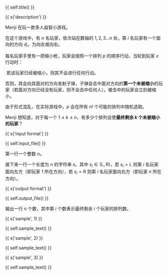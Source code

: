 {{ self.title() }}

{{ s('description') }}

Menji 在玩一款多人益智小游戏。

在这个游戏中，有 $n$ 名玩家，依次站在数轴的 $1,2,3\dots n$ 处，第 $i$ 名玩家有一个面向的方向 $d_i$，为向左或向右。

每名玩家手里有一把缩小枪，玩家会按照一个排列 $p$ 的顺序行动，当轮到玩家 $x$ 行动时：

​	若该玩家已经被缩小，则其不会进行任何行动。

​	否则，其会向其面对的方向发射子弹，子弹会击中面对方向的**第一个未被缩小**的玩家（若面对方向已经没有玩家，则不会击中任何人）。被击中的玩家会立刻被缩小。

由于形式混乱，在实际游戏中，$p$ 会在所有 $n!$ 个可能的排列中随机选取。

Menji 想知道，对于每一个 $1\leq k\leq n$，有多少个排列会使**最终剩余 $k$ 个未被缩小的玩家**？

{{ s('input format') }}

{{ self.input_file() }}

第一行一个整数 $n$。

接下来一行一个长度为 $n$ 的字符串 $s$。其中 $s_i\in\{\text{L},\text{R}\}$，若 $s_i=\text{L}$ 则第 $i$ 名玩家面向左方（即玩家 $1$ 所在方向），若 $s_i=\text{R}$ 则第 $i$ 名玩家面向右方（即玩家 $n$ 所在方向）。

{{ s('output format') }}

{{ self.output_file() }}

输出一行 $n$ 个数，其中第 $i$ 个数表示最终剩余 $i$ 个玩家的排列数。

{{ s('sample', 1) }}

{{ self.sample_text() }}

{{ s('sample', 2) }}

{{ self.sample_text() }}

{{ s('sample', 3) }}

{{ self.sample_text() }}

